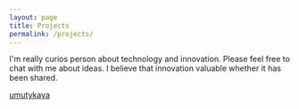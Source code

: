 ```yaml
---
layout: page
title: Projects
permalink: /projects/
---
```


I'm really curios person about technology and innovation. Please feel free to chat with me about ideas. I believe that innovation valuable whether it has been shared.

[umutykaya](https://github.com/umutykaya)


[jekyll-organization]: https://github.com/jekyll
